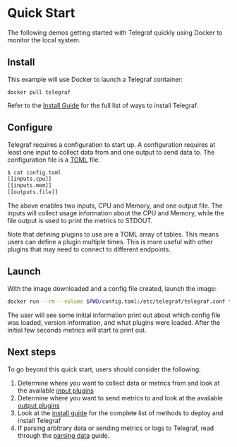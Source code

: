 # Quick Start

The following demos getting started with Telegraf quickly using Docker to
monitor the local system.

## Install

This example will use Docker to launch a Telegraf container:

```shell
docker pull telegraf
```

Refer to the [Install Guide][] for the full list of ways to install Telegraf.

[Install Guide]: /docs/INSTALL_GUIDE.md

## Configure

Telegraf requires a configuration to start up. A configuration requires at least
one input to collect data from and one output to send data to. The configuration
file is a [TOML][] file.

[TOML]: /docs/TOML.md

```sh
$ cat config.toml
[[inputs.cpu]]
[[inputs.mem]]
[[outputs.file]]
```

The above enables two inputs, CPU and Memory, and one output file. The inputs
will collect usage information about the CPU and Memory, while the file output
is used to print the metrics to STDOUT.

Note that defining plugins to use are a TOML array of tables. This means users
can define a plugin multiple times. This is more useful with other plugins that
may need to connect to different endpoints.

## Launch

With the image downloaded and a config file created, launch the image:

```sh
docker run --rm --volume $PWD/config.toml:/etc/telegraf/telegraf.conf telegraf
```

The user will see some initial information print out about which config file was
loaded, version information, and what plugins were loaded. After the initial few
seconds metrics will start to print out.

## Next steps

To go beyond this quick start, users should consider the following:

1. Determine where you want to collect data or metrics from and look at the
  available [input plugins][]
2. Determine where you want to send metrics to and look at the available
  [output plugins][]
3. Look at the [install guide][] for the complete list of methods to deploy and
  install Telegraf
4. If parsing arbitrary data or sending metrics or logs to Telegraf, read
  through the [parsing data][] guide.

[input plugins]: /plugins/inputs
[output plugins]: /plugins/outputs
[parsing data]: /docs/PARSING_DATA.md
